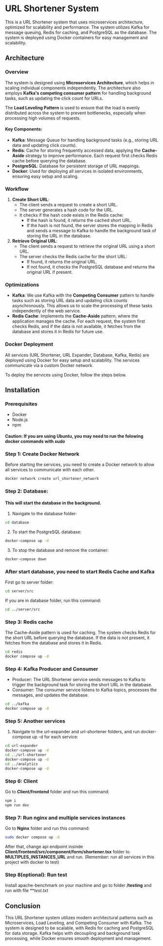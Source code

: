 # URL Shortener System

This is a URL Shortener system that uses microservices architecture, optimized for scalability and performance. The system utilizes Kafka for message queuing, Redis for caching, and PostgreSQL as the database. The system is deployed using Docker containers for easy management and scalability.

## Architecture

### Overview

The system is designed using **Microservices Architecture**, which helps in scaling individual components independently. The architecture also employs **Kafka's competing consumer pattern** for handling background tasks, such as updating the click count for URLs.

The **Load Leveling Pattern** is used to ensure that the load is evenly distributed across the system to prevent bottlenecks, especially when processing high volumes of requests.

#### Key Components:

- **Kafka**: Message Queue for handling background tasks (e.g., storing URL data and updating click counts).
- **Redis**: Cache for storing frequently accessed data, applying the **Cache-Aside** strategy to improve performance. Each request first checks Redis cache before querying the database.
- **PostgreSQL**: Database for persistent storage of URL mappings.
- **Docker**: Used for deploying all services in isolated environments, ensuring easy setup and scaling.

### Workflow

1. **Create Short URL**:
   - The client sends a request to create a short URL.
   - The server generates a hash code for the URL.
   - It checks if the hash code exists in the Redis cache:
     - If the hash is found, it returns the cached short URL.
     - If the hash is not found, the server stores the mapping in Redis and sends a message to Kafka to handle the background task of storing the URL in the database.
2. **Retrieve Original URL**:
   - The client sends a request to retrieve the original URL using a short URL.
   - The server checks the Redis cache for the short URL:
     - If found, it returns the original URL.
     - If not found, it checks the PostgreSQL database and returns the original URL if present.

### Optimizations

- **Kafka**: We use Kafka with the **Competing Consumer** pattern to handle tasks such as storing URL data and updating click counts asynchronously. This allows us to scale the processing of these tasks independently of the web service.
- **Redis Cache**: Implements the **Cache-Aside** pattern, where the application manages the cache. For each request, the system first checks Redis, and if the data is not available, it fetches from the database and stores it in Redis for future use.

### Docker Deployment

All services (URL Shortener, URL Expander, Database, Kafka, Redis) are deployed using Docker for easy setup and scalability. The services communicate via a custom Docker network.

To deploy the services using Docker, follow the steps below.

## Installation

### Prerequisites

- Docker
- Node.js
- npm

#### **Caution**: If you are using Ubuntu, you may need to run the folowing docker commands with _sudo_

### Step 1: Create Docker Network

Before starting the services, you need to create a Docker network to allow all services to communicate with each other.

```bash
docker network create url_shortener_network
```

### Step 2: Database:

#### This will start the database in the background.

1. Navigate to the database folder:

```bash
cd database
```

2. To start the PostgreSQL database:

```bash
docker-compose up -d
```

3. To stop the database and remove the container:

```bash
docker-compose down
```

### After start database, you need to start Redis Cache and Kafka

First go to server folder:

```bash
cd server/src
```

If you are in database folder, run this command:

```bash
cd ../server/src
```

### Step 3: Redis cache

The Cache-Aside pattern is used for caching. The system checks Redis for the short URL before querying the database. If the data is not present, it fetches from the database and stores it in Redis.

```bash
cd redis
docker compose up -d
```

### Step 4: Kafka Producer and Consumer

- Producer: The URL Shortener service sends messages to Kafka to trigger the background task for storing the short URL in the database.
- Consumer: The consumer service listens to Kafka topics, processes the messages, and updates the database.

```bash
cd ../kafka
docker compose up -d
```

### Step 5: Another services

1. Navigate to the url-expander and url-shortener folders, and run docker-compose up -d for each service:

```bash
cd url-expander
docker-compose up -d
cd ../url-shortener
docker-compose up -d
cd ../analytics
docker-compose up -d
```

### Step 6: Client

Go to **Client/frontend** folder and run this command:

```bash
npm i
npm run dev
```

### Step 7: Run nginx and multiple services instances

Go to **Nginx** folder and run this command:

```bash
sudo docker compose up -d
```
After that, change api endpoint insinde **Client/frontend/src/component/form/shortener.tsx** folder to **MULTIPLES_INSTANCES_URL** and run.
(Remember: run all services in this project with docker to test)
### Step 8(optional): Run test
Install apache-benchmark on your machine and go to folder **/testing** and run with file ***test.txt*

## Conclusion

This URL Shortener system utilizes modern architectural patterns such as Microservices, Load Leveling, and Competing Consumer with Kafka. The system is designed to be scalable, with Redis for caching and PostgreSQL for data storage. Kafka helps with decoupling and background task processing, while Docker ensures smooth deployment and management.
